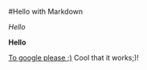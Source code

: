 #Hello with Markdown

_Hello_

__Hello__

[To google please ;)](http://www.google.de)
Cool that it works;)!
